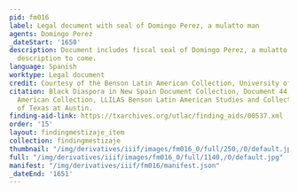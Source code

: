 ```yaml
---
pid: fm016
label: Legal document with seal of Domingo Perez, a mulatto man
agents: Domingo Perez
_dateStart: '1650'
description: Document includes fiscal seal of Domingo Perez, a mulatto man. Extended
  description to come.
language: Spanish
worktype: Legal document
credit: Courtesy of the Benson Latin American Collection, University of Texas at Austin.
citation: Black Diaspora in New Spain Document Collection, Document 44, Benson Latin
  American Collection, LLILAS Benson Latin American Studies and Collections, The University
  of Texas at Austin.
finding-aid-link: https://txarchives.org/utlac/finding_aids/00537.xml
order: '15'
layout: findingmestizaje_item
collection: findingmestizaje
thumbnail: "/img/derivatives/iiif/images/fm016_0/full/250,/0/default.jpg"
full: "/img/derivatives/iiif/images/fm016_0/full/1140,/0/default.jpg"
manifest: "/img/derivatives/iiif/fm016/manifest.json"
_dateEnd: '1651'
---
```

